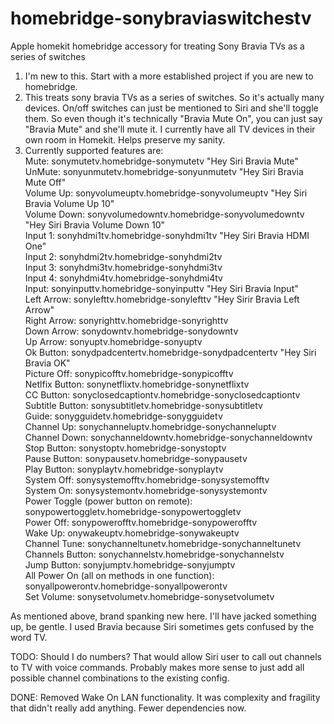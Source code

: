 # homebridge-sonybraviaswitchestv
Apple homekit homebridge accessory for treating Sony Bravia TVs as a series of switches

1. I'm new to this.  Start with a more established project if you are new to homebridge.
2. This treats sony bravia TVs as a series of switches.  So it's actually many devices.  On/off switches can just be mentioned to Siri and she'll toggle them.  So even though it's technically "Bravia Mute On", you can just say "Bravia Mute" and she'll mute it.  I currently have all TV devices in their own room in Homekit.  Helps preserve my sanity.
3. Currently supported features are: <br>
Mute: sonymutetv.homebridge-sonymutetv "Hey Siri Bravia Mute"<br>
UnMute: sonyunmutetv.homebridge-sonyunmutetv "Hey Siri Bravia Mute Off"<br>
Volume Up: sonyvolumeuptv.homebridge-sonyvolumeuptv "Hey Siri Bravia Volume Up 10"<br>
Volume Down: sonyvolumedowntv.homebridge-sonyvolumedowntv "Hey Siri Bravia Volume Down 10"<br>
Input 1: sonyhdmi1tv.homebridge-sonyhdmi1tv "Hey Siri Bravia HDMI One"<br>
Input 2: sonyhdmi2tv.homebridge-sonyhdmi2tv <br>
Input 3: sonyhdmi3tv.homebridge-sonyhdmi3tv <br>
Input 4: sonyhdmi4tv.homebridge-sonyhdmi4tv <br>
Input: sonyinputtv.homebridge-sonyinputtv "Hey Siri Bravia Input"<br>
Left Arrow: sonylefttv.homebridge-sonylefttv "Hey Sirir Bravia Left Arrow"<br>
Right Arrow: sonyrighttv.homebridge-sonyrighttv <br>
Down Arrow: sonydowntv.homebridge-sonydowntv <br>
Up Arrow: sonyuptv.homebridge-sonyuptv <br>
Ok Button: sonydpadcentertv.homebridge-sonydpadcentertv "Hey Siri Bravia OK"<br>
Picture Off: sonypicofftv.homebridge-sonypicofftv <br>
Netlfix Button: sonynetflixtv.homebridge-sonynetflixtv <br>
CC Button: sonyclosedcaptiontv.homebridge-sonyclosedcaptiontv <br>
Subtitle Button: sonysubtitletv.homebridge-sonysubtitletv <br>
Guide: sonygguidetv.homebridge-sonygguidetv <br>
Channel Up: sonychanneluptv.homebridge-sonychanneluptv <br>
Channel Down: sonychanneldowntv.homebridge-sonychanneldowntv <br>
Stop Button: sonystoptv.homebridge-sonystoptv <br>
Pause Button: sonypausetv.homebridge-sonypausetv <br>
Play Button: sonyplaytv.homebridge-sonyplaytv <br>
System Off: sonysystemofftv.homebridge-sonysystemofftv <br>
System On: sonysystemontv.homebridge-sonysystemontv <br>
Power Toggle (power button on remote): sonypowertoggletv.homebridge-sonypowertoggletv <br>
Power Off: sonypowerofftv.homebridge-sonypowerofftv <br>
Wake Up: onywakeuptv.homebridge-sonywakeuptv <br>
Channel Tune: sonychanneltunetv.homebridge-sonychanneltunetv <br>
Channels Button: sonychannelstv.homebridge-sonychannelstv <br>
Jump Button: sonyjumptv.homebridge-sonyjumptv <br>
All Power On (all on methods in one function): sonyallpowerontv.homebridge-sonyallpowerontv <br>
Set Volume: sonysetvolumetv.homebridge-sonysetvolumetv <br>

As mentioned above, brand spanking new here.  I'll have jacked something up, be gentle.
I used Bravia because Siri sometimes gets confused by the word TV.

TODO:
Should I do numbers? That would allow Siri user to call out channels to TV with voice commands.
Probably makes more sense to just add all possible channel combinations to the existing config.

DONE:
Removed Wake On LAN functionality.  It was complexity and fragility that didn't really add anything.  Fewer dependencies now.




